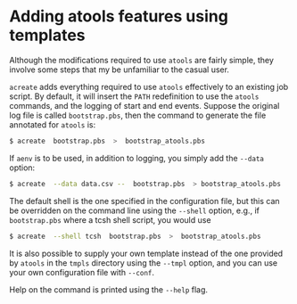 # Adding atools features using templates

Although the modifications required to use `atools` are fairly simple,
they involve some steps that my be unfamiliar to the casual user.

`acreate` adds everything required to use `atools` effectively to an
existing job script.  By default, it will insert the `PATH` redefinition
to use the `atools` commands, and the logging of start and end events.
Suppose the original log file is called `bootstrap.pbs`, then the command
to generate the file annotated for `atools` is:
```bash
$ acreate  bootstrap.pbs  >  bootstrap_atools.pbs
```

If `aenv` is to be used, in addition to logging, you simply add the
`--data` option:
```bash
$ acreate  --data data.csv --  bootstrap.pbs  > bootstrap_atools.pbs
```

The default shell is the one specified in the configuration file, but
this can be overridden on the command line using the `--shell` option,
e.g., if `bootstrap.pbs` where a tcsh shell script, you would use
```bash
$ acreate  --shell tcsh  bootstrap.pbs  >  bootstrap_atools.pbs
```

It is also possible to supply your own template instead of the one provided
by `atools` in the `tmpls` directory using the `--tmpl` option, and you
can use your own configuration file with `--conf`.

Help on the command is printed using the `--help` flag.
